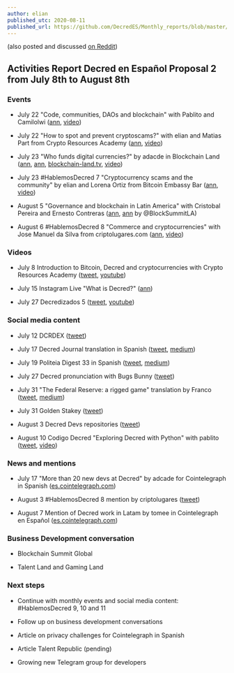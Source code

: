 ```yaml
---
author: elian
published_utc: 2020-08-11
published_url: https://github.com/DecredES/Monthly_reports/blob/master/Report_2.md
---
```


(also posted and discussed [on Reddit](https://www.reddit.com/r/decred/comments/i7ue8h/activities_report_decred_en_espa%C3%B1ol_proposal_2/))

## Activities Report Decred en Español Proposal 2 from July 8th to August 8th

### Events

- July 22 "Code, communities, DAOs and blockchain" with Pablito and Camilolwi ([ann](https://twitter.com/Decred_ES/status/1285664801495154695), [video](https://www.youtube.com/watch?v=b9sAqGs8bJ4&t=29339))

- July 22 "How to spot and prevent cryptoscams?" with elian and Matias Part from Crypto Resources Academy ([ann](https://twitter.com/Decred_ES/status/1286034484706639872), [video](https://www.youtube.com/watch?v=IAlXrrYCYcs))

- July 23 "Who funds digital currencies?" by adacde in Blockchain Land ([ann](https://twitter.com/addcade/status/1285282080780255233), [ann](https://twitter.com/Decred_ES/status/1285959438285889537), [blockchain-land.tv](https://www.blockchain-land.tv/eventos/las-criptomonedas-son-productos-digitales-quien-las-mantiene-ana-chavez/), [video](https://www.youtube.com/watch?v=On2zYc7BrvI&t=14942))

- July 23 #HablemosDecred 7 "Cryptocurrency scams and the community" by elian and Lorena Ortiz from Bitcoin Embassy Bar ([ann](https://twitter.com/Decred_ES/status/1285985250422792192), [video](https://www.youtube.com/watch?v=lRtXgtJ7dU8))

- August 5 "Governance and blockchain in Latin America" with Cristobal Pereira and Ernesto Contreras ([ann](https://twitter.com/Decred_ES/status/1290312492812505090), [ann](https://twitter.com/BlockSummitLA/status/1291029494065778689) by @BlockSummitLA)

- August 6 #HablemosDecred 8 "Commerce and cryptocurrencies" with Jose Manuel da Silva from criptolugares.com ([ann](https://twitter.com/Decred_ES/status/1287924524906958848), [video](https://www.youtube.com/watch?v=z-6a_tgE89E))

### Videos

- July 8 Introduction to Bitcoin, Decred and cryptocurrencies with Crypto Resources Academy ([tweet](https://twitter.com/Decred_ES/status/1282694652915789825), [youtube](https://www.youtube.com/watch?v=DdisxhEBUkM))

- July 15 Instagram Live "What is Decred?" ([ann](https://twitter.com/Decred_ES/status/1283548889249992704))

- July 27 Decredizados 5 ([tweet](https://twitter.com/Decred_ES/status/1287809385834713091), [youtube](https://www.youtube.com/watch?v=lomSwQjs9uQ))

### Social media content

- July 12 DCRDEX ([tweet](https://twitter.com/Decred_ES/status/1282350386175791104))

- July 17 Decred Journal translation in Spanish ([tweet](https://twitter.com/Decred_ES/status/1284204124087754758), [medium](https://medium.com/decred-es/revista-decred-junio-2020-a7716b71251e))

- July 19 Politeia Digest 33 in Spanish ([tweet](https://twitter.com/plabarta_/status/1285697128698912777), [medium](https://medium.com/decred-es/politeia-digest-33-19-de-julio-2020-4aaa21924312))

- July 27 Decred pronunciation with Bugs Bunny ([tweet](https://twitter.com/Decred_ES/status/1287924524906958848))

- July 31 "The Federal Reserve: a rigged game" translation by Franco ([tweet](https://twitter.com/Decred_ES/status/1289267633020272640), [medium](https://medium.com/decred-es/la-reserva-federal-un-sistema-realmente-manipulado-d40dedcc619b))

- July 31 Golden Stakey ([tweet](https://twitter.com/Decred_ES/status/1289310029774876672))

- August 3 Decred Devs repositories ([tweet](https://twitter.com/Decred_ES/status/1290312492812505090))

- August 10 Codigo Decred "Exploring Decred with Python" with pablito ([tweet](https://twitter.com/Decred_ES/status/1292842239878627328), [video](https://www.youtube.com/watch?v=FGhklclRNt0))

### News and mentions

- July 17 "More than 20 new devs at Decred" by adcade for Cointelegraph in Spanish ([es.cointelegraph.com](https://es.cointelegraph.com/news/more-than-20-developers-have-contributed-to-decred-so-far-this-year))

- August 3 #HablemosDecred 8 mention by criptolugares ([tweet](https://twitter.com/criptolugares/status/1290295356505223168))

- August 7 Mention of Decred work in Latam by tomee in Cointelegraph en Español ([es.cointelegraph.com](https://es.cointelegraph.com/news/managing-director-of-crypto-resources-we-believe-in-cooperation-rather-than-competition))

### Business Development conversation

- Blockchain Summit Global

- Talent Land and Gaming Land

### Next steps

- Continue with monthly events and social media content: #HablemosDecred 9, 10 and 11

- Follow up on business development conversations

- Article on privacy challenges for Cointelegraph in Spanish

- Article Talent Republic (pending)

- Growing new Telegram group for developers
